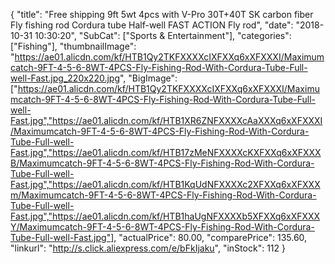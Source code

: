 {
	"title": "Free shipping 9ft  5wt 4pcs with V-Pro 30T+40T SK carbon fiber Fly fishing rod Cordura tube Half-well FAST ACTION Fly rod",
	"date": "2018-10-31 10:30:20",
	"SubCat": ["Sports & Entertainment"],
	"categories": ["Fishing"],
	"thumbnailImage": "https://ae01.alicdn.com/kf/HTB1Qy2TKFXXXXcIXFXXq6xXFXXXI/Maximumcatch-9FT-4-5-6-8WT-4PCS-Fly-Fishing-Rod-With-Cordura-Tube-Full-well-Fast.jpg_220x220.jpg",
	"BigImage": ["https://ae01.alicdn.com/kf/HTB1Qy2TKFXXXXcIXFXXq6xXFXXXI/Maximumcatch-9FT-4-5-6-8WT-4PCS-Fly-Fishing-Rod-With-Cordura-Tube-Full-well-Fast.jpg","https://ae01.alicdn.com/kf/HTB1XR6ZNFXXXXcAaXXXq6xXFXXXI/Maximumcatch-9FT-4-5-6-8WT-4PCS-Fly-Fishing-Rod-With-Cordura-Tube-Full-well-Fast.jpg","https://ae01.alicdn.com/kf/HTB17zMeNFXXXXcKXFXXq6xXFXXXB/Maximumcatch-9FT-4-5-6-8WT-4PCS-Fly-Fishing-Rod-With-Cordura-Tube-Full-well-Fast.jpg","https://ae01.alicdn.com/kf/HTB1KqUdNFXXXXc2XFXXq6xXFXXXm/Maximumcatch-9FT-4-5-6-8WT-4PCS-Fly-Fishing-Rod-With-Cordura-Tube-Full-well-Fast.jpg","https://ae01.alicdn.com/kf/HTB1haUgNFXXXXb5XFXXq6xXFXXXY/Maximumcatch-9FT-4-5-6-8WT-4PCS-Fly-Fishing-Rod-With-Cordura-Tube-Full-well-Fast.jpg"],
	"actualPrice": 80.00,
	"comparePrice": 135.60,
	"linkurl": "http://s.click.aliexpress.com/e/bFkIjaku",
	"inStock": 112
}
